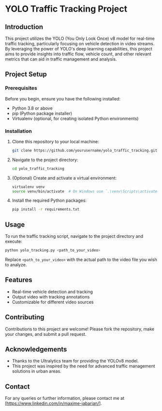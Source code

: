 # YOLO Traffic Tracking Project

## Introduction
This project utilizes the YOLO (You Only Look Once) v8 model for real-time traffic tracking, particularly focusing on vehicle detection in video streams. By leveraging the power of YOLO's deep learning capabilities, this project aims to provide insights into traffic flow, vehicle count, and other relevant metrics that can aid in traffic management and analysis.

## Project Setup

### Prerequisites
Before you begin, ensure you have the following installed:
- Python 3.8 or above
- pip (Python package installer)
- Virtualenv (optional, for creating isolated Python environments)

### Installation
1. Clone this repository to your local machine:
   ```bash
   git clone https://github.com/yourusername/yolo_traffic_tracking.git
   ```
2. Navigate to the project directory:
   ```bash
   cd yolo_traffic_tracking
   ```
3. (Optional) Create and activate a virtual environment:
   ```bash
   virtualenv venv
   source venv/bin/activate  # On Windows use `.\venv\Scripts\activate`
   ```
4. Install the required Python packages:
   ```bash
   pip install -r requirements.txt
   ```

## Usage

To run the traffic tracking script, navigate to the project directory and execute:

```bash
python yolo_tracking.py <path_to_your_video>
```

Replace `<path_to_your_video>` with the actual path to the video file you wish to analyze.

## Features

- Real-time vehicle detection and tracking
- Output video with tracking annotations
- Customizable for different video sources

## Contributing

Contributions to this project are welcome! Please fork the repository, make your changes, and submit a pull request.

## Acknowledgements

- Thanks to the Ultralytics team for providing the YOLOv8 model.
- This project was inspired by the need for advanced traffic management solutions in urban areas.

## Contact

For any queries or further information, please contact me at [https://www.linkedin.com/in/maxime-jabarian/].
